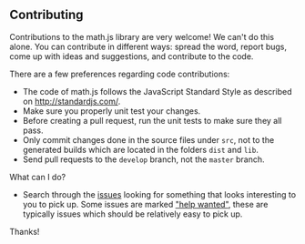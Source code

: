 ## Contributing

Contributions to the math.js library are very welcome! We can't do this alone.
You can contribute in different ways: spread the word, report bugs, come up with
ideas and suggestions, and contribute to the code.

There are a few preferences regarding code contributions:

- The code of math.js follows the JavaScript Standard Style as described on http://standardjs.com/.
- Make sure you properly unit test your changes.
- Before creating a pull request, run the unit tests to make sure they all pass.
- Only commit changes done in the source files under `src`, not to the generated builds
  which are located in the folders `dist` and `lib`.
- Send pull requests to the `develop` branch, not the `master` branch.

What can I do?

- Search through the [issues](https://github.com/josdejong/mathjs/issues) looking 
  for something that looks interesting to you to pick up. Some issues are marked 
  ["help wanted"](https://github.com/josdejong/mathjs/issues?q=is%3Aissue+is%3Aopen+label%3A%22help+wanted%22), 
  these are typically issues which should be relatively easy to pick up.

Thanks!
